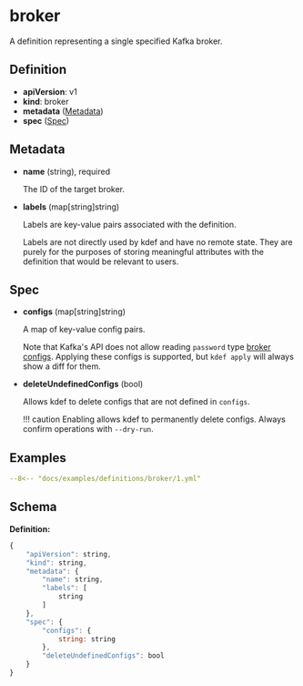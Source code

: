 # broker

A definition representing a single specified Kafka broker.

## Definition

- **apiVersion**: v1
- **kind**: broker
- **metadata** ([Metadata](#metadata))
- **spec** ([Spec](#spec))

## Metadata

- **name** (string), required

    The ID of the target broker.

- **labels** (map[string]string)

    Labels are key-value pairs associated with the definition.

    Labels are not directly used by kdef and have no remote state.
    They are purely for the purposes of storing meaningful attributes with the definition that would be relevant to users.

## Spec

- **configs** (map[string]string)

    A map of key-value config pairs.

    Note that Kafka's API does not allow reading `password` type [broker configs](https://kafka.apache.org/documentation/#brokerconfigs).
    Applying these configs is supported, but `kdef apply` will always show a diff for them.

- **deleteUndefinedConfigs** (bool)

    Allows kdef to delete configs that are not defined in `configs`.

    !!! caution
        Enabling allows kdef to permanently delete configs. Always confirm operations with `--dry-run`.

## Examples

```yaml
--8<-- "docs/examples/definitions/broker/1.yml"
```

## Schema

**Definition:**
```js
{
    "apiVersion": string,
    "kind": string,
    "metadata": {
        "name": string,
        "labels": [
            string
        ]
    },
    "spec": {
        "configs": {
            string: string
        },
        "deleteUndefinedConfigs": bool
    }
}
```
